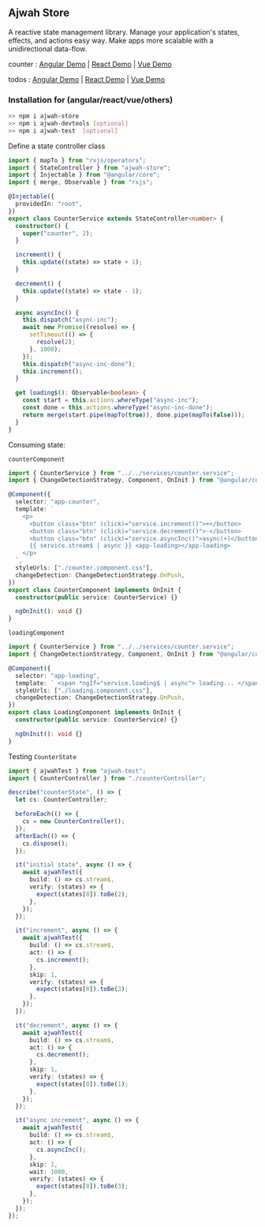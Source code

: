 ## Ajwah Store

A reactive state management library. Manage your application's states, effects, and actions easy way. Make apps more scalable with a unidirectional data-flow.

counter : [Angular Demo](https://stackblitz.com/edit/angular-ajwah-counter?file=src%2Fapp%2Fapp.component.ts) | [React Demo](https://stackblitz.com/edit/react-ajwah-counter?file=index.tsx) | [Vue Demo](https://stackblitz.com/edit/vue-ajwah-counter?file=src%2FApp.vue)

todos : [Angular Demo](https://stackblitz.com/edit/angular-ajwah-test?file=src%2Fapp%2Fapp.component.ts) | [React Demo](https://stackblitz.com/edit/react-ts-cb9zfa?file=index.tsx) | [Vue Demo](https://stackblitz.com/edit/vue-ajwah-store?file=src%2FApp.vue)

### Installation for (angular/react/vue/others)

```sh
>> npm i ajwah-store
>> npm i ajwah-devtools [optional]
>> npm i ajwah-test  [optional]
```

Define a state controller class

```ts
import { mapTo } from "rxjs/operators";
import { StateController } from "ajwah-store";
import { Injectable } from "@angular/core";
import { merge, Observable } from "rxjs";

@Injectable({
  providedIn: "root",
})
export class CounterService extends StateController<number> {
  constructor() {
    super("counter", 2);
  }

  increment() {
    this.update((state) => state + 1);
  }

  decrement() {
    this.update((state) => state - 1);
  }

  async asyncInc() {
    this.dispatch("async-inc");
    await new Promise((resolve) => {
      setTimeout(() => {
        resolve(2);
      }, 1000);
    });
    this.dispatch("async-inc-done");
    this.increment();
  }

  get loading$(): Observable<boolean> {
    const start = this.actions.whereType("async-inc");
    const done = this.actions.whereType("async-inc-done");
    return merge(start.pipe(mapTo(true)), done.pipe(mapTo(false)));
  }
}
```

Consuming state:

`counterComponent`

```ts
import { CounterService } from "../../services/counter.service";
import { ChangeDetectionStrategy, Component, OnInit } from "@angular/core";

@Component({
  selector: "app-counter",
  template: `
    <p>
      <button class="btn" (click)="service.increment()">+</button>
      <button class="btn" (click)="service.decrement()">-</button>
      <button class="btn" (click)="service.asyncInc()">async(+)</button>
      {{ service.stream$ | async }} <app-loading></app-loading>
    </p>
  `,
  styleUrls: ["./counter.component.css"],
  changeDetection: ChangeDetectionStrategy.OnPush,
})
export class CounterComponent implements OnInit {
  constructor(public service: CounterService) {}

  ngOnInit(): void {}
}
```

`loadingComponent`

```ts
import { CounterService } from "../../services/counter.service";
import { ChangeDetectionStrategy, Component, OnInit } from "@angular/core";

@Component({
  selector: "app-loading",
  template: ` <span *ngIf="service.loading$ | async"> loading... </span> `,
  styleUrls: ["./loading.component.css"],
  changeDetection: ChangeDetectionStrategy.OnPush,
})
export class LoadingComponent implements OnInit {
  constructor(public service: CounterService) {}

  ngOnInit(): void {}
}
```

Testing `CounterState`

```ts
import { ajwahTest } from "ajwah-test";
import { CounterController } from "./counterController";

describe("counterState", () => {
  let cs: CounterController;

  beforeEach(() => {
    cs = new CounterController();
  });
  afterEach(() => {
    cs.dispose();
  });

  it("initial state", async () => {
    await ajwahTest({
      build: () => cs.stream$,
      verify: (states) => {
        expect(states[0]).toBe(2);
      },
    });
  });

  it("increment", async () => {
    await ajwahTest({
      build: () => cs.stream$,
      act: () => {
        cs.increment();
      },
      skip: 1,
      verify: (states) => {
        expect(states[0]).toBe(3);
      },
    });
  });

  it("decrement", async () => {
    await ajwahTest({
      build: () => cs.stream$,
      act: () => {
        cs.decrement();
      },
      skip: 1,
      verify: (states) => {
        expect(states[0]).toBe(1);
      },
    });
  });

  it("async increment", async () => {
    await ajwahTest({
      build: () => cs.stream$,
      act: () => {
        cs.asyncInc();
      },
      skip: 1,
      wait: 1000,
      verify: (states) => {
        expect(states[0]).toBe(3);
      },
    });
  });
});
```
